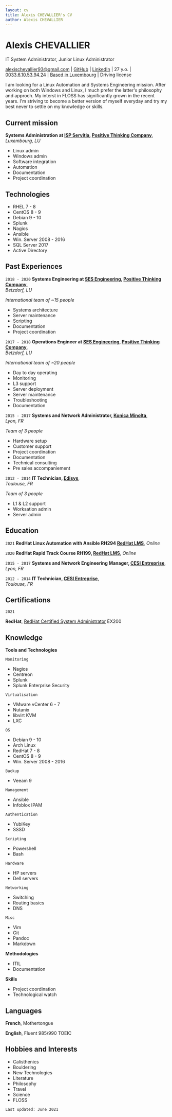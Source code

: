 ```yaml
---
layout: cv
title: Alexis CHEVALLIER's CV
author: Alexis CHEVALLIER
---
```


# Alexis CHEVALLIER
IT System Administrator, Junior Linux Administrator

<div id="webaddress">
<a href="mailto:alexischevallier93+cv@gmail.com">alexischevallier93@gmail.com</a>
| <a href="https://github.com/acheval">GitHub</a>
| <a href="http://linkedin.com/in/alexis-chevallier">LinkedIn</a>
| 27 y.o. 
| <br><a href="tel:0033610539424">0033.6.10.53.94.24</a>
| <a href="https://goo.gl/maps/xKx6McCoTGfsvVGX9">Based in Luxembourg</a>
| Driving license
</div>


I am looking for a Linux Automation and Systems Engineering mission.
After working on both Windows and Linux, I much prefer the latter's philosophy
and approch. My interst in FLOSS has significantly grown in the recent years.
I'm striving to become a better version of myself everyday and try
my best never to settle on my knowledge or skills.

## Current mission

__Systems Administration at [ISP Servitia](http://www.intesasanpaoloservitia.com/), [Positive Thinking Company](https://positivethinking.tech/)__,  
*Luxembourg, LU*


- Linux admin
- Windows admin
- Software integration
- Automation
- Documentation
- Project coordination

## Technologies

- RHEL 7 - 8
- CentOS 8 - 9
- Debian 9 - 10
- Splunk
- Nagios
- Ansible
- Win. Server 2008 - 2016
- SQL Server 2017
- Active Directory

## Past Experiences

`2018 - 2020`
__Systems Engineering at [SES Engineering](https://www.ses.com/), [Positive Thinking Company](https://positivethinking.tech/)__,  
*Betzdorf, LU*

*International team of ~15 people*

- Systems architecture
- Server maintenance
- Scripting
- Documentation
- Project coordination

`2017 - 2018`
__Operations Engineer at [SES Engineering](https://www.ses.com/), [Positive Thinking Company](https://positivethinking.tech/)__,  
*Betzdorf, LU*

*International team of ~20 people*

- Day to day operating
- Monitoring
- L3 support
- Server deployment
- Server maintenance
- Troubleshooting
- Documentation

`2015 - 2017`
__Systems and Network Administrator, [Konica Minolta](https://www.konicaminolta.fr/fr-fr)__,  
*Lyon, FR*

*Team of 3 people*

- Hardware setup
- Customer support
- Project coordination
- Documentation
- Technical consulting
- Pre sales accompaniement

`2012 - 2014`
__IT Technician, [Edisys](https://www.spigao.com/)__,  
*Toulouse, FR*

*Team of 3 people*

- L1 & L2 support
- Worksation admin
- Server admin

## Education

`2021`
__RedHat Linux Automation with Ansible RH294 [RedHat LMS](https://www.redhat.com/en/services/training/rh294-red-hat-linux-automation-with-ansible)__,
*Online*

`2020`
__RedHat Rapid Track Course RH199, [RedHat LMS](https://www.redhat.com/en/services/training/rh199-rhcsa-rapid-track-course)__,
*Online*

`2015 - 2017`
__Systems and Network Engineering Manager, [CESI Entreprise](https://lyon.cesi.fr/)__,  
*Lyon, FR*

`2012 - 2014`
__IT Technician, [CESI Entreprise](https://toulouse.cesi.fr/)__,  
*Toulouse, FR*

## Certifications

`2021`

__RedHat__, [RedHat Certified System Administrator](https://rhtapps.redhat.com/verify?certId=210-003-992) EX200 

## Knowledge

__Tools and Technologies__

`Monitoring`

- Nagios
- Centreon
- Splunk
- Splunk Enterprise Security

`Virtualisation`

- VMware vCenter 6 - 7
- Nutanix
- libvirt KVM
- LXC

`OS`

- Debian 9 - 10
- Arch Linux
- RedHat 7 - 8
- CentOS 8 - 9
- Win. Server 2008 - 2016

`Backup`

- Veeam 9

`Management`

- Ansible
- Infoblox IPAM

`Authentication`

- YubiKey
- SSSD

`Scripting`

- Powershell
- Bash

`Hardware`

- HP servers
- Dell servers

`Networking`

- Switching
- Routing basics
- DNS

`Misc`

- Vim
- Git
- Pandoc
- Markdown

__Methodologies__

- ITIL
- Documentation

__Skills__

- Project coordination
- Technological watch


## Languages

__French__, Mothertongue

__English__, Fluent 985/990 TOEIC

## Hobbies and Interests

- Calisthenics
- Bouldering
- New Technologies
- Literature
- Philosophy
- Travel
- Science
- FLOSS


`Last updated: June 2021`
